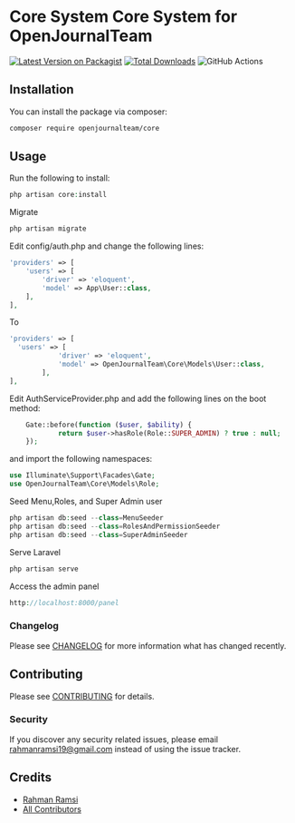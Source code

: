 # Core System Core System for OpenJournalTeam

[![Latest Version on Packagist](https://img.shields.io/packagist/v/openjournalteam/core.svg?style=flat-square)](https://packagist.org/packages/openjournalteam/core)
[![Total Downloads](https://img.shields.io/packagist/dt/openjournalteam/core.svg?style=flat-square)](https://packagist.org/packages/openjournalteam/core)
![GitHub Actions](https://github.com/openjournalteam/core/actions/workflows/main.yml/badge.svg)

## Installation

You can install the package via composer:

```bash
composer require openjournalteam/core
```

## Usage

Run the following to install:

```php
php artisan core:install
```

Migrate

```php
php artisan migrate
```

Edit config/auth.php and change the following lines:

```php
'providers' => [
    'users' => [
        'driver' => 'eloquent',
        'model' => App\User::class,
    ],
],
```

To

```php
'providers' => [
  'users' => [
            'driver' => 'eloquent',
            'model' => OpenJournalTeam\Core\Models\User::class,
        ],
],
```

Edit AuthServiceProvider.php and add the following lines on the boot method:

```php
    Gate::before(function ($user, $ability) {
            return $user->hasRole(Role::SUPER_ADMIN) ? true : null;
    });
```

and import the following namespaces:

```php
use Illuminate\Support\Facades\Gate;
use OpenJournalTeam\Core\Models\Role;
```

Seed Menu,Roles, and Super Admin user

```php
php artisan db:seed --class=MenuSeeder
php artisan db:seed --class=RolesAndPermissionSeeder
php artisan db:seed --class=SuperAdminSeeder
```

Serve Laravel

```php
php artisan serve
```

Access the admin panel

```php
http://localhost:8000/panel
```

### Changelog

Please see [CHANGELOG](CHANGELOG.md) for more information what has changed recently.

## Contributing

Please see [CONTRIBUTING](CONTRIBUTING.md) for details.

### Security

If you discover any security related issues, please email rahmanramsi19@gmail.com instead of using the issue tracker.

## Credits

- [Rahman Ramsi](https://github.com/rhmrms)
- [All Contributors](../../contributors)
